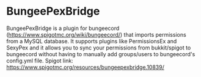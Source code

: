 # BungeePexBridge
BungeePexBridge is a plugin for bungeecord (https://www.spigotmc.org/wiki/bungeecord/) that imports permissions from a MySQL database. It supports plugins like PermissionsEx and SexyPex and it allows you to sync your permissions from bukkit/spigot to bungeecord without having to manually add groups/users to bungeecord's config.yml file.
Spigot link: https://www.spigotmc.org/resources/bungeepexbridge.10839/
